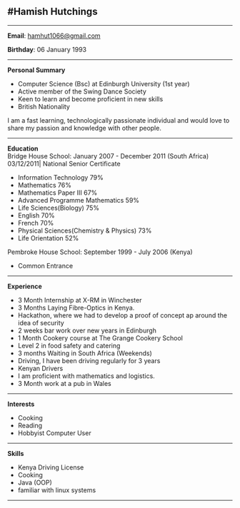 #Hamish Hutchings
----
----
__Email__: [hamhut1066@gmail.com](mailto:hamhut1066@gmail.com)  

__Birthday__: 06 January 1993

----

__Personal Summary__  
- Computer Science (Bsc) at Edinburgh University (1st year)  
- Active member of the Swing Dance Society  
- Keen to learn and become proficient in new skills  
- British Nationality  

I am a fast learning, technologically passionate individual and would love to
share my passion and knowledge with other people.

----

__Education__  
Bridge House School: January 2007 - December 2011 (South Africa)  
03/12/2011| National Senior Certificate  
- Information Technology 79%  
- Mathematics 76%  
- Mathematics Paper III  67%  
- Advanced Programme Mathematics 59%  
- Life Sciences(Biology) 75%  
- English 70%  
- French 70%  
- Physical Sciences(Chemistry & Physics) 73%  
- Life Orientation 52%  


Pembroke House School: September 1999 - July 2006  (Kenya)  
- Common Entrance  

----

__Experience__  
- 3 Month Internship at X-RM in Winchester  
- 3 Months Laying Fibre-Optics in Kenya.  
- Hackathon, where we had to develop a proof of concept ap around the idea of
security  
- 2 weeks bar work over new years in Edinburgh
- 1 Month Cookery course at The Grange Cookery School  
- Level 2 in food safety and catering  
- 3 months Waiting in South Africa (Weekends)  
- Driving, I have been driving regularly for 3 years  
- Kenyan Drivers  
- I am proficient with mathematics and logistics.  
- 3 Month work at a pub in Wales  

----

__Interests__ 
- Cooking
- Reading
- Hobbyist Computer User

----

__Skills__  
- Kenya Driving License
- Cooking
- Java (OOP)
- familiar with linux systems


----
